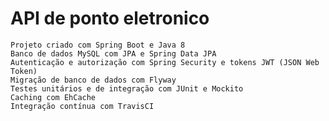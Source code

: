 # API de ponto eletronico

    Projeto criado com Spring Boot e Java 8
    Banco de dados MySQL com JPA e Spring Data JPA
    Autenticação e autorização com Spring Security e tokens JWT (JSON Web Token)
    Migração de banco de dados com Flyway
    Testes unitários e de integração com JUnit e Mockito
    Caching com EhCache
    Integração contínua com TravisCI
